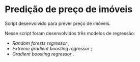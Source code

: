 # Predição de preço de imóveis

<p> Script desenvolvido para prever preço de imóveis. </p>
<p> Nesse script foram desenvolvidos três modelos de regressão: </p>
<ul>
	<li> <em> Random forests regressor </em>; </li>
	<li> <em> Extreme gradient boosting regressor </em>; </li>
	<li> <em> Gradient boosting regressor </em>. </li>
</ul>


